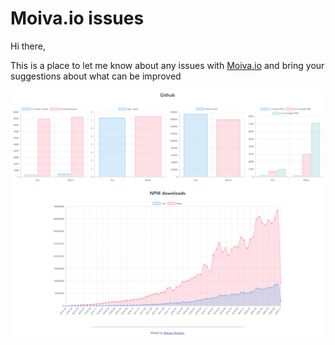 # Moiva.io issues
Hi there,

This is a place to let me know about any issues with [Moiva.io](https://moiva.io) and bring your suggestions about what can be improved


![jsdiff.dev screenshot](screenshot.png)
